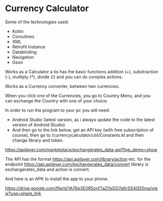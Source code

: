 <b><h1>Currency Calculator</h1></b>

Some of the technologies used:

<ul>
  <li>Kotlin</li>
  <li>Coroutines</li>
  <li>XML</li>
  <li>Retrofit Instance</li>
  <li>Databinding</li>
  <li>Navigation</li>
  <li>Gson</li>
</ul> 
  
Works as a Calculator a tis has the basic functions addition (+), substraction (-), multiply (*), divide (/) and you can do complex actions.

Works as a Currency converter, between two currencies.

When you click one of the Currencies, you go to Country Menu, and you can exchange the Country with one of your choice.

In order to run the program to your pc you will need:
<ul>
<li>Android Studio (latest varsion, as i always update the code to the latest version of Android Studio)</li>

<li>And then go to the link below, get an API key (with free subscription of course), then go to 
/currencycalculator/util/Constants.kt and then change library and token.</li>
</ul> 

https://apilayer.com/marketplace/exchangerates_data-api?live_demo=show

The API has the format https://api.apilayer.com/library/action etc. for the endpoint https://api.apilayer.com/exchangerates_data/convert library is exchangerates_data and action is convert.



And here is an APK to install the app to your phone.

https://drive.google.com/file/d/1A76p3E0R5znfTaZi1xDD7aKrSS4Q55ma/view?usp=share_link

